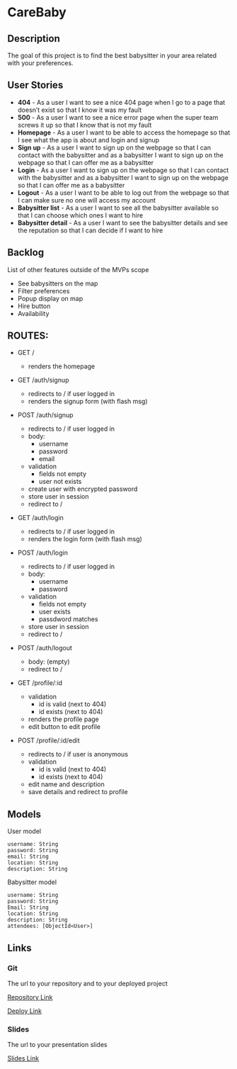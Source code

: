 # CareBaby

## Description

The goal of this project is to find the best babysitter in your area related with your preferences.

## User Stories

- **404** - As a user I want to see a nice 404 page when I go to a page that doesn’t exist so that I know it was my fault 
- **500** - As a user I want to see a nice error page when the super team screws it up so that I know that is not my fault
- **Homepage** - As a user I want to be able to access the homepage so that I see what the app is about and login and signup
- **Sign up** - As a user I want to sign up on the webpage so that I can contact with the babysitter and as a babysitter I want to sign up on the webpage so that I can offer me as a babysitter
- **Login** - As a user I want to sign up on the webpage so that I can contact with the babysitter and as a babysitter I want to sign up on the webpage so that I can offer me as a babysitter
- **Logout** - As a user I want to be able to log out from the webpage so that I can make sure no one will access my account
- **Babysitter list** - As a user I want to see all the babysitter available so that I can choose which ones I want to hire
- **Babysitter detail** - As a user I want to see the babysitter details and see the reputation so that I can decide if I want to hire

## Backlog

List of other features outside of the MVPs scope

- See babysitters on the map
- Filter preferences
- Popup display on map
- Hire button
- Availability


## ROUTES:

- GET / 
  - renders the homepage
- GET /auth/signup
  - redirects to / if user logged in
  - renders the signup form (with flash msg)
- POST /auth/signup
  - redirects to / if user logged in
  - body:
    - username
    - password
    - email
  - validation
    - fields not empty
    - user not exists
  - create user with encrypted password
  - store user in session
  - redirect to /
- GET /auth/login
  - redirects to / if user logged in
  - renders the login form (with flash msg)
- POST /auth/login
  - redirects to / if user logged in
  - body:
    - username
    - password
  - validation
    - fields not empty
    - user exists
    - passdword matches
  - store user in session
  - redirect to /
- POST /auth/logout
  - body: (empty)
  - redirect to /

- GET /profile/:id
  - validation
    - id is valid (next to 404)
    - id exists (next to 404)
  - renders the profile page
  - edit button to edit profile
- POST /profile/:id/edit
  - redirects to / if user is anonymous
  - validation
    - id is valid (next to 404)
    - id exists (next to 404)
  - edit name and description
  - save details and redirect to profile

## Models

User model

```
username: String
password: String
email: String
location: String
description: String
```

Babysitter model

```
username: String
password: String
Email: String
location: String
description: String
attendees: [ObjectId<User>]
```

## Links

### Git

The url to your repository and to your deployed project

[Repository Link](https://github.com/joansvich/CareBaby)

[Deploy Link](http://heroku.com)

### Slides

The url to your presentation slides

[Slides Link](http://slides.com)